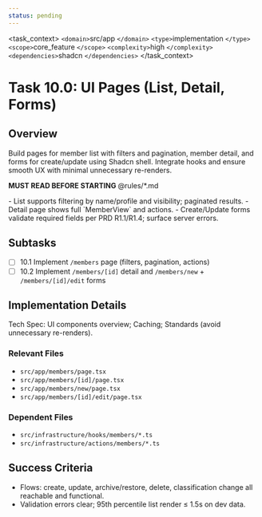 ```yaml
---
status: pending
---
```

<task_context>
`<domain>`src/app `</domain>`
`<type>`implementation `</type>`
`<scope>`core_feature `</scope>`
`<complexity>`high `</complexity>`
`<dependencies>`shadcn `</dependencies>`
</task_context>

# Task 10.0: UI Pages (List, Detail, Forms)

## Overview

Build pages for member list with filters and pagination, member detail, and forms for create/update using Shadcn shell. Integrate hooks and ensure smooth UX with minimal unnecessary re-renders.

<import>**MUST READ BEFORE STARTING** @rules/*.md </import>

<requirements>
- List supports filtering by name/profile and visibility; paginated results.
- Detail page shows full `MemberView` and actions.
- Create/Update forms validate required fields per PRD R1.1/R1.4; surface server errors.
</requirements>

## Subtasks

- [ ] 10.1 Implement `/members` page (filters, pagination, actions)
- [ ] 10.2 Implement `/members/[id]` detail and `/members/new` + `/members/[id]/edit` forms

## Implementation Details

Tech Spec: UI components overview; Caching; Standards (avoid unnecessary re-renders).

### Relevant Files

- `src/app/members/page.tsx`
- `src/app/members/[id]/page.tsx`
- `src/app/members/new/page.tsx`
- `src/app/members/[id]/edit/page.tsx`

### Dependent Files

- `src/infrastructure/hooks/members/*.ts`
- `src/infrastructure/actions/members/*.ts`

## Success Criteria

- Flows: create, update, archive/restore, delete, classification change all reachable and functional.
- Validation errors clear; 95th percentile list render ≤ 1.5s on dev data.

